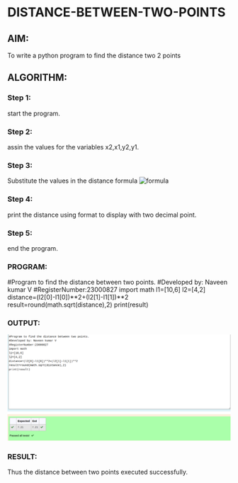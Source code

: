 # DISTANCE-BETWEEN-TWO-POINTS

## AIM:
To write a python program to find the distance two 2 points
## ALGORITHM:
### Step 1: 
start the program.
### Step 2: 
assin the values for the variables x2,x1,y2,y1.
### Step 3: 
Substitute the values in the distance formula  ![formula](/formula.JPG)
### Step 4: 
print the distance using format to display with two decimal point.
### Step 5: 
end the program.
### PROGRAM:
#Program to find the distance between two points.
#Developed by: Naveen kumar V
#RegisterNumber:23000827
import math
l1=[10,6]
l2=[4,2]
distance=(l2[0]-l1[0])**2+(l2[1]-l1[1])**2
result=round(math.sqrt(distance),2)
print(result)
  


### OUTPUT:
![output](distance.png)



### RESULT:
Thus the distance between two points executed successfully.
